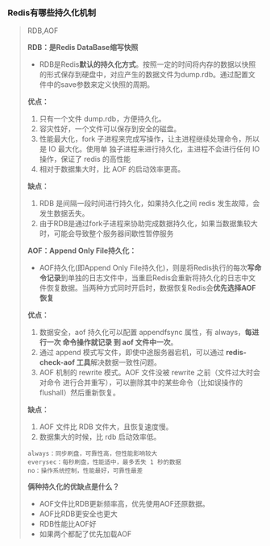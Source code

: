 ### Redis有哪些持久化机制

> RDB,AOF
>
> **RDB：是Redis DataBase缩写快照**
>
> - RDB是Redis**默认的持久化方式**。按照一定的时间将内存的数据以快照的形式保存到硬盘中，对应产生的数据文件为dump.rdb。通过配置文件中的save参数来定义快照的周期。
>
> **优点：**
>
> 1. 只有一个文件 dump.rdb，方便持久化。
> 2. 容灾性好，一个文件可以保存到安全的磁盘。
> 3. 性能最大化，fork 子进程来完成写操作，让主进程继续处理命令，所以是 IO 最大化。使用单 独子进程来进行持久化，主进程不会进行任何 IO 操作，保证了 redis 的高性能
> 4. 相对于数据集大时，比 AOF 的启动效率更高。
>
> **缺点：**
>
> 1. RDB 是间隔一段时间进行持久化，如果持久化之间 redis 发生故障，会发生数据丢失。
> 2. 由于RDB是通过fork子进程来协助完成数据持久化，如果当数据集较大时，可能会导致整个服务器间歇性暂停服务
>
> **AOF：Append Only File持久化：**
>
> - AOF持久化(即Append Only File持久化)，则是将Redis执行的每次**写命令记录**到单独的日志文件中，当重启Redis会重新将持久化的日志中文件恢复数据。当两种方式同时开启时，数据恢复Redis会**优先选择AOF恢复**
>
> **优点：**
>
> 1. 数据安全，aof 持久化可以配置 appendfsync 属性，有 always，**每进行一次 命令操作就记录 到 aof 文件中一次**。
> 2. 通过 append 模式写文件，即使中途服务器宕机，可以通过 **redis-check-aof 工具**解决数据一致性问题。
> 3. AOF 机制的 rewrite 模式。AOF 文件没被 rewrite 之前（文件过大时会对命令 进行合并重写），可以删除其中的某些命令（比如误操作的 flushall）然后重新恢复。
>
> **缺点：**
>
> 1. AOF 文件比 RDB 文件大，且恢复速度慢。
> 2. 数据集大的时候，比 rdb 启动效率低。
>
> ```
> always：同步刷盘，可靠性高，但性能影响较大
> everysec：每秒刷盘，性能适中，最多丢失 1 秒的数据
> no：操作系统控制，性能最好，可靠性最差
> ```
>
> **俩种持久化的优缺点是什么？**
>
> - AOF文件比RDB更新频率高，优先使用AOF还原数据。
> - AOF比RDB更安全也更大
> - RDB性能比AOF好
> - 如果两个都配了优先加载AOF

